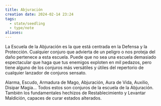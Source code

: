 ```yaml
---
title: Abjuración
creation date: 2024-02-14 23:24
tags:
  - state/seedling
  - type/note
aliases:
---
```

La Escuela de la Abjuración es la que está centrada en la Defensa y la Protección. Cualquier conjuro que advierta de un peligro o nos proteja del daño pertenece a esta escuela. Puede que no sea una escuela demasiado espectacular que haga que tus enemigos exploten en mil pedazos, pero tiene alguno de los conjuros más versátiles y útiles del repertorio de cualquier lanzador de conjuros sensato.  
  
Alarma, Escudo, Armadura de Mago, Abjuración, Aura de Vida, Auxilio, Disipar Magia... Todos estos son conjuros de la escuela de la Abjuración. También los fundamentales hechizos de Restablecimiento y Levantar Maldición, capaces de curar estados alterados.